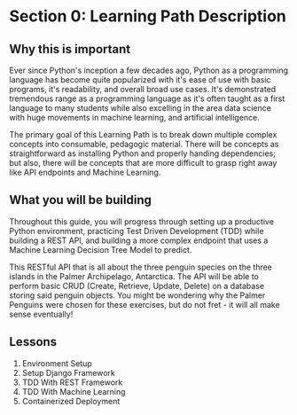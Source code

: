 # Section 0: Learning Path Description

## Why this is important

Ever since Python's inception a few decades ago, Python as a programming language has become quite popularized with it's
ease of use with basic programs, it's readability, and overall broad use cases. It's demonstrated tremendous range as a
programming language as it's often taught as a first language to many students while also excelling in the area data
science with huge movements in machine learning, and artificial intelligence.

The primary goal of this Learning Path is to break down multiple complex concepts into consumable, pedagogic material.
There will be concepts as straightforward as installing Python and properly handing dependencies; but also, there will
be concepts that are more difficult to grasp right away like API endpoints and Machine Learning.

## What you will be building

Throughout this guide, you will progress through setting up a productive Python environment, practicing Test Driven
Development (TDD) while building a REST API, and building a more complex endpoint that uses a Machine Learning Decision
Tree Model to predict.

This RESTful API that is all about the three penguin species on the three islands in the Palmer Archipelago, Antarctica.
The API will be able to perform basic CRUD (Create, Retrieve, Update, Delete) on a database storing said penguin
objects. You might be wondering why the Palmer Penguins were chosen for these exercises, but do not fret - it will all
make sense eventually!

## Lessons

1. Environment Setup
2. Setup Django Framework
3. TDD With REST Framework
4. TDD With Machine Learning
5. Containerized Deployment






